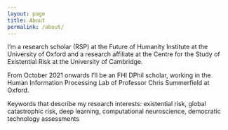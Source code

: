 ```yaml
---
layout: page
title: About
permalink: /about/
---
```


I’m a research scholar (RSP) at the Future of Humanity Institute at the University of Oxford and a research affiliate at the Centre for the Study of Existential Risk at the University of Cambridge.

From October 2021 onwards I’ll be an FHI DPhil scholar, working in the Human Information Processing Lab of Professor Chris Summerfield at Oxford.

Keywords that describe my research interests: existential risk, global catastrophic risk, deep learning, computational neuroscience, democratic technology assessments
